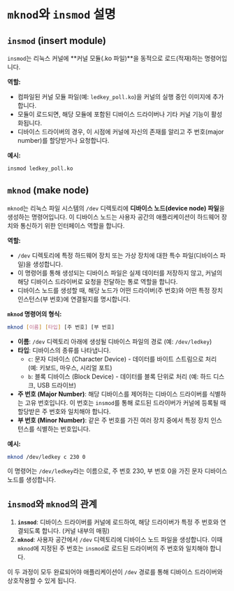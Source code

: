 # `mknod`와 `insmod` 설명

## `insmod` (insert module)

`insmod`는 리눅스 커널에 **커널 모듈(.ko 파일)**을 동적으로 로드(적재)하는 명령어입니다.

**역할:**
*   컴파일된 커널 모듈 파일(예: `ledkey_poll.ko`)을 커널의 실행 중인 이미지에 추가합니다.
*   모듈이 로드되면, 해당 모듈에 포함된 디바이스 드라이버나 기타 커널 기능이 활성화됩니다.
*   디바이스 드라이버의 경우, 이 시점에 커널에 자신의 존재를 알리고 주 번호(major number)를 할당받거나 요청합니다.

**예시:**
```bash
insmod ledkey_poll.ko
```

## `mknod` (make node)

`mknod`는 리눅스 파일 시스템의 `/dev` 디렉토리에 **디바이스 노드(device node) 파일**을 생성하는 명령어입니다. 이 디바이스 노드는 사용자 공간의 애플리케이션이 하드웨어 장치와 통신하기 위한 인터페이스 역할을 합니다.

**역할:**
*   `/dev` 디렉토리에 특정 하드웨어 장치 또는 가상 장치에 대한 특수 파일(디바이스 파일)을 생성합니다.
*   이 명령어를 통해 생성되는 디바이스 파일은 실제 데이터를 저장하지 않고, 커널의 해당 디바이스 드라이버로 요청을 전달하는 통로 역할을 합니다.
*   디바이스 노드를 생성할 때, 해당 노드가 어떤 드라이버(주 번호)와 어떤 특정 장치 인스턴스(부 번호)에 연결될지를 명시합니다.

**`mknod` 명령어의 형식:**
```bash
mknod [이름] [타입] [주 번호] [부 번호]
```
*   **이름**: `/dev` 디렉토리 아래에 생성될 디바이스 파일의 경로 (예: `/dev/ledkey`)
*   **타입**: 디바이스의 종류를 나타냅니다.
    *   `c`: 문자 디바이스 (Character Device) - 데이터를 바이트 스트림으로 처리 (예: 키보드, 마우스, 시리얼 포트)
    *   `b`: 블록 디바이스 (Block Device) - 데이터를 블록 단위로 처리 (예: 하드 디스크, USB 드라이브)
*   **주 번호 (Major Number)**: 해당 디바이스를 제어하는 디바이스 드라이버를 식별하는 고유 번호입니다. 이 번호는 `insmod`를 통해 로드된 드라이버가 커널에 등록될 때 할당받은 주 번호와 일치해야 합니다.
*   **부 번호 (Minor Number)**: 같은 주 번호를 가진 여러 장치 중에서 특정 장치 인스턴스를 식별하는 번호입니다.

**예시:**
```bash
mknod /dev/ledkey c 230 0
```
이 명령어는 `/dev/ledkey`라는 이름으로, 주 번호 230, 부 번호 0을 가진 문자 디바이스 노드를 생성합니다.

## `insmod`와 `mknod`의 관계

1.  **`insmod`**: 디바이스 드라이버를 커널에 로드하여, 해당 드라이버가 특정 주 번호와 연결되도록 합니다. (커널 내부의 매핑)
2.  **`mknod`**: 사용자 공간에서 `/dev` 디렉토리에 디바이스 노드 파일을 생성합니다. 이때 `mknod`에 지정된 주 번호는 `insmod`로 로드된 드라이버의 주 번호와 일치해야 합니다.

이 두 과정이 모두 완료되어야 애플리케이션이 `/dev` 경로를 통해 디바이스 드라이버와 상호작용할 수 있게 됩니다.
